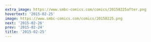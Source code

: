 ```yaml
---
extra_image: https://www.smbc-comics.com/comics/20150225after.png
hovertext: '2015-02-25'
image: https://www.smbc-comics.com/comics/20150225.png
next: '2015-02-26'
prev: '2015-02-24'
title: '2015-02-25'
---
```

